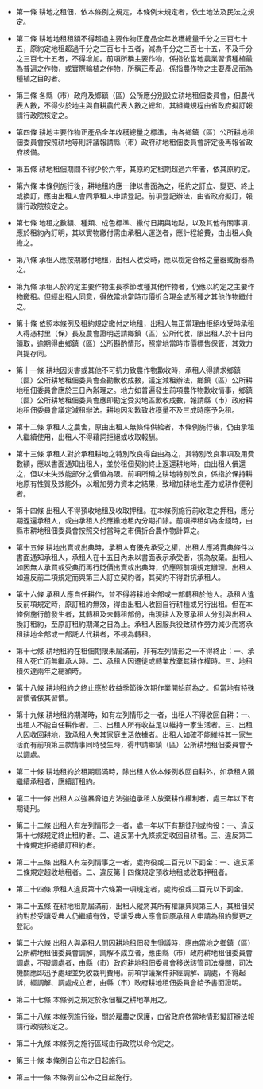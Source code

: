* 第一條 耕地之租佃，依本條例之規定，本條例未規定者，依土地法及民法之規定。

* 第二條 耕地地租租額不得超過主要作物正產品全年收穫總量千分之三百七十五，原約定地租超過千分之三百七十五者，減為千分之三百七十五，不及千分之三百七十五者，不得增加。前項所稱主要作物，係指依當地農業習慣種植最為普遍之作物，或實際輪植之作物，所稱正產品，係指農作物之主要產品而為種植之目的者。

* 第三條 各縣（市）政府及鄉鎮（區）公所應分別設立耕地租佃委員會，佃農代表人數，不得少於地主與自耕農代表人數之總和，其組織規程由省政府擬訂報請行政院核定之。

* 第四條 耕地主要作物正產品全年收穫總量之標準，由各鄉鎮（區）公所耕地租佃委員會按照耕地等則評議報請縣（市）政府耕地租佃委員會評定後再報省政府核備。

* 第五條 耕地租佃期間不得少於六年，其原約定租期超過六年者，依其原約定。

* 第六條 本條例施行後，耕地租約應一律以書面為之，租約之訂立、變更、終止或換訂，應由出租人會同承租人申請登記。前項登記辦法，由省政府擬訂，報請行政院核定之。

* 第七條 地租之數額、種類、成色標準、繳付日期與地點，以及其他有關事項，應於租約內訂明，其以實物繳付需由承租人運送者，應計程給費，由出租人負擔之。

* 第八條 承租人應按期繳付地租，出租人收受時，應以檢定合格之量器或衡器為之。

* 第九條 承租人於約定主要作物生長季節改種其他作物者，仍應以約定之主要作物繳租。但經出租人同意，得依當地當時市價折合現金或所種之其他作物繳付之。

* 第十條 依照本條例及租約規定繳付之地租，出租人無正當理由拒絕收受時承租人得憑村里（保）長及農會證明送請鄉鎮（區）公所代收，限出租人於十日內領取，逾期得由鄉鎮（區）公所斟酌情形，照當地當時市價標售保管，其效力與提存同。

* 第十一條 耕地因災害或其他不可抗力致農作物歉收時，承租人得請求鄉鎮（區）公所耕地租佃委員會查勘歉收成數，議定減租辦法，鄉鎮（區）公所耕地租佃委員會應於三日內辦理之。地方如普遍發生前項農作物歉收情事，鄉鎮（區）公所耕地租佃委員會應即勘定受災地區歉收成數，報請縣（市）政府耕地租佃委員會議定減租辦法。耕地因災歉致收穫量不及三成時應予免租。

* 第十二條 承租人之農舍，原由出租人無條件供給者，本條例施行後，仍由承租人繼續使用，出租人不得藉詞拒絕或收取報酬。

* 第十三條 承租人對於承租耕地之特別改良得自由為之，其特別改良事項及用費數額，應以書面通知出租人，並於租佃契約終止返還耕地時，由出租人償還之，但以未失效能部分之價值為限。前項所稱之耕地特別改良，係指於保持耕地原有性質及效能外，以增加勞力資本之結果，致增加耕地生產力或耕作便利者。

* 第十四條 出租人不得預收地租及收取押租。在本條例施行前收取之押租，應分期返還承租人，或由承租人於應繳地租內分期扣除。前項押租如為金錢時，由縣市耕地租佃委員會按照交付當時之市價折合農作物計算之。

* 第十五條 耕地出賣或出典時，承租人有優先承受之權，出租人應將賣典條件以書面通知承租人，承租人在十五日內未以書面表示承受者，視為放棄。出租人如因無人承買或受典而再行貶價出賣或出典時，仍應照前項規定辦理。出租人如違反前二項規定而與第三人訂立契約者，其契約不得對抗承租人。

* 第十六條 承租人應自任耕作，並不得將耕地全部或一部轉租於他人。承租人違反前項規定時，原訂租約無效，得由出租人收回自行耕種或另行出租。但在本條例施行前發生者，其轉租及未轉租部份，由現耕人及原承租人分別與出租人換訂租約，至原訂租約期滿之日為止。承租人因服兵役致耕作勞力減少而將承租耕地全部或一部託人代耕者，不視為轉租。

* 第十七條 耕地租約在租佃期限未屆滿前，非有左列情形之一不得終止：一、承租人死亡而無繼承人時。二、承租人因遷徙或轉業放棄其耕作權時。三、地租積欠達兩年之總額時。

* 第十八條 耕地租約之終止應於收益季節後次期作業開始前為之。但當地有特殊習慣者依其習慣。

* 第十九條 耕地租約期滿時，如有左列情形之一者，出租人不得收回自耕：一、出租人不能自任耕作者。二、出租人所有收益足以維持一家生活者。三、出租人因收回耕地，致承租人失其家庭生活依據者。出租人如確不能維持其一家生活而有前項第三款情事同時發生時，得申請鄉鎮（區）公所耕地租佃委員會予以調處。

* 第二十條 耕地租約於租期屆滿時，除出租人依本條例收回自耕外，如承租人願繼續承租者，應續訂租約。

* 第二十一條 出租人以強暴脅迫方法強迫承租人放棄耕作權利者，處三年以下有期徒刑。

* 第二十二條 出租人有左列情形之一者，處一年以下有期徒刑或拘役：一、違反第十七條規定終止租約者。二、違反第十九條規定收回自耕者。三、違反第二十條規定拒絕續訂租約者。

* 第二十三條 出租人有左列情事之一者，處拘役或二百元以下罰金：一、違反第二條規定超收地租者。二、違反第十四條規定預收地租或收取押租者。

* 第二十四條 承租人違反第十六條第一項規定者，處拘役或二百元以下罰金。

* 第二十五條 在耕地租期屆滿前，出租人縱將其所有權讓典與第三人，其租佃契約對於受讓受典人仍繼續有效，受讓受典人應會同原承租人申請為租約變更之登記。

* 第二十六條 出租人與承租人間因耕地租佃發生爭議時，應由當地之鄉鎮（區）公所耕地租佃委員會調解，調解不成立者，應由縣（市）政府耕地租佃委員會調處，不服調處者，由縣（市）政府耕地租佃委員會移送該管司法機關，司法機關應即迅予處理並免收裁判費用。前項爭議案件非經調解、調處，不得起訴，經調解、調處成立者，由縣（市）政府耕地租佃委員會給予書面證明。

* 第二十七條 本條例之規定於永佃權之耕地準用之。

* 第二十八條 本條例施行後，關於雇農之保護，由省政府依當地情形擬訂辦法報請行政院核定之。

* 第二十九條 本條例之施行區域由行政院以命令定之。

* 第三十條 本條例自公布之日起施行。

* 第三十一條 本條例自公布之日起施行。


